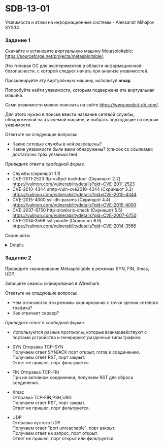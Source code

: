 # SDB-13-01
Уязвимости и атаки на информационные системы - Aleksandr Mihajlov SYS34  
  
### Задание 1

Скачайте и установите виртуальную машину Metasploitable: https://sourceforge.net/projects/metasploitable/.

Это типовая ОС для экспериментов в области информационной безопасности, с которой следует начать при анализе уязвимостей.

Просканируйте эту виртуальную машину, используя **nmap**.

Попробуйте найти уязвимости, которым подвержена эта виртуальная машина.

Сами уязвимости можно поискать на сайте https://www.exploit-db.com/.

Для этого нужно в поиске ввести название сетевой службы, обнаруженной на атакуемой машине, и выбрать подходящие по версии уязвимости.

Ответьте на следующие вопросы:

- Какие сетевые службы в ней разрешены?
- Какие уязвимости были вами обнаружены? (список со ссылками: достаточно трёх уязвимостей)
  
*Приведите ответ в свободной форме.*  
  
- Службы (скриншот 1.1)  
- CVE-2011-2523 ftp-vsftpd-backdoor (Скриншот 2.2) https://vulmon.com/vulnerabilitydetails?qid=CVE-2011-2523  
- CVE-2010-4344 smtp-vuln-cve2010-4344 (Скриншот 3.3) https://vulmon.com/vulnerabilitydetails?qid=CVE-2010-4344  
- CVE-2015-4000 ssl-dh-params (Скриншот 4.4) https://vulmon.com/vulnerabilitydetails?qid=CVE-2015-4000  
- CVE-2007-6750 http-slowloris-check (Скриншот 5.5) https://vulmon.com/vulnerabilitydetails?qid=CVE-2007-6750  
- CVE-2014-3566 ssl-poodle (Скриншот 6.6) https://vulmon.com/vulnerabilitydetails?qid=CVE-2014-3566  
  
Скриншоты  
<details>   

![alt text](https://github.com/AleksandrMihajlov/SDB-13-01/blob/main/1.1.PNG)  

![alt text](https://github.com/AleksandrMihajlov/SDB-13-01/blob/main/2.2.PNG)  

![alt text](https://github.com/AleksandrMihajlov/SDB-13-01/blob/main/3.3.PNG)  

![alt text](https://github.com/AleksandrMihajlov/SDB-13-01/blob/main/4.4.PNG)  

![alt text](https://github.com/AleksandrMihajlov/SDB-13-01/blob/main/5.5.PNG)  

![alt text](https://github.com/AleksandrMihajlov/SDB-13-01/blob/main/6.6.PNG)  

</details>  
  
### Задание 2

Проведите сканирование Metasploitable в режимах SYN, FIN, Xmas, UDP.

Запишите сеансы сканирования в Wireshark.

Ответьте на следующие вопросы:

- Чем отличаются эти режимы сканирования с точки зрения сетевого трафика?
- Как отвечает сервер?

*Приведите ответ в свободной форме.*  
  
- Используются разные протоколы, которые взаимодействуют с портами устройства и генерируют раздичные типы трафика.  
  
- SYN
Отправка TCP-SYN  
Получаем ответ SYN/ACK порт открыт, готов к соединению.  
Получаем ответ RST, порт закрыт.  
Ответ не пришел, порт фильтруется.  
  
- FIN
Отправка TCP-FIN  
При не активном соединении, получаем RST для сброса соединения.  
  
- Xmac  
Отправка TCP-FIN,PSH,URG  
Получаем ответ RST, порт закрыт.  
Ответ не пришел, порт фильтруется.  
  
- UDP  
Отправка пустого UDP  
Получаем ответ "port unreachable", порт азкрыт.  
Получаем ответ на запрос, порт открыт.  
Ответ не пришел, порт открыт или фильтруется.

